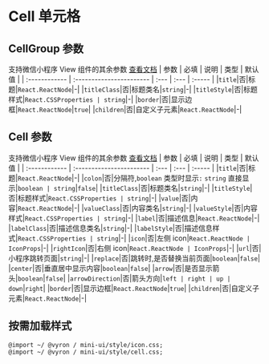 # Cell 单元格

## CellGroup 参数

支持微信小程序 View 组件的其余参数 [查看文档](https://developers.weixin.qq.com/miniprogram/dev/component/view.html) | 参数 | 必填 | 说明 | 类型 | 默认值 | | :------------ | :----------------------- | :--- | :--- | :----- | |`title`|否|标题|`React.ReactNode`|-| |`titleClass`|否|标题类名|`string`|-| |`titleStyle`|否|标题样式|`React.CSSProperties | string`|-| |`border`|否|显示边框|`React.ReactNode`|`true`| |`children`|否|自定义子元素|`React.ReactNode`|-|

## Cell 参数

支持微信小程序 View 组件的其余参数 [查看文档](https://developers.weixin.qq.com/miniprogram/dev/component/view.html) | 参数 | 必填 | 说明 | 类型 | 默认值 | | :------------ | :----------------------- | :--- | :--- | :----- | |`title`|否|标题|`React.ReactNode`|-| |`colon`|否|分隔符,`boolean` 类型时显示`:` `string` 直接显示|`boolean | string`|`false`| |`titleClass`|否|标题类名|`string`|-| |`titleStyle`|否|标题样式|`React.CSSProperties | string`|-| |`value`|否|内容|`React.ReactNode`|-| |`valueClass`|否|内容类名|`string`|-| |`valueStyle`|否|内容样式|`React.CSSProperties | string`|-| |`label`|否|描述信息|`React.ReactNode`|-| |`labelClass`|否|描述信息类名|`string`|-| |`labelStyle`|否|描述信息样式|`React.CSSProperties | string`|-| |`icon`|否|左侧 icon|`React.ReactNode | IconProps`|-| |`rightIcon`|否|右侧 icon|`React.ReactNode | IconProps`|-| |`url`|否|小程序跳转页面|`string`|-| |`replace`|否|跳转时,是否替换当前页面|`boolean`|`false`| |`center`|否|垂直居中显示内容|`boolean`|`false`| |`arrow`|否|是否显示箭头|`boolean`|`false`| |`arrowDirection`|否|箭头方向|`left | right | up | down`|`right`| |`border`|否|显示边框|`React.ReactNode`|`true`| |`children`|否|自定义子元素|`React.ReactNode`|-|

## 按需加载样式

```less
@import ~/ @vyron / mini-ui/style/icon.css;
@import ~/ @vyron / mini-ui/style/cell.css;
```
